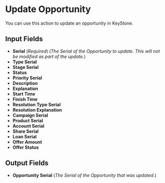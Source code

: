# Update Opportunity

You can use this action to update an opportunity in KeyStone.

## Input Fields

- **Serial** (*Required*) (*The Serial of the Opportunity to update. This will not be modified as part of the update.*)
- **Type Serial**
- **Stage Serial**
- **Status**
- **Priority Serial**
- **Description**
- **Explanation**
- **Start Time**
- **Finish Time**
- **Resolution Type Serial**
- **Resolution Explanation**
- **Campaign Serial**
- **Product Serial**
- **Account Serial**
- **Share Serial**
- **Loan Serial**
- **Offer Amount**
- **Offer Status**

## Output Fields

- **Opportunity Serial** (*The Serial of the Opportunity that was updated.*)
